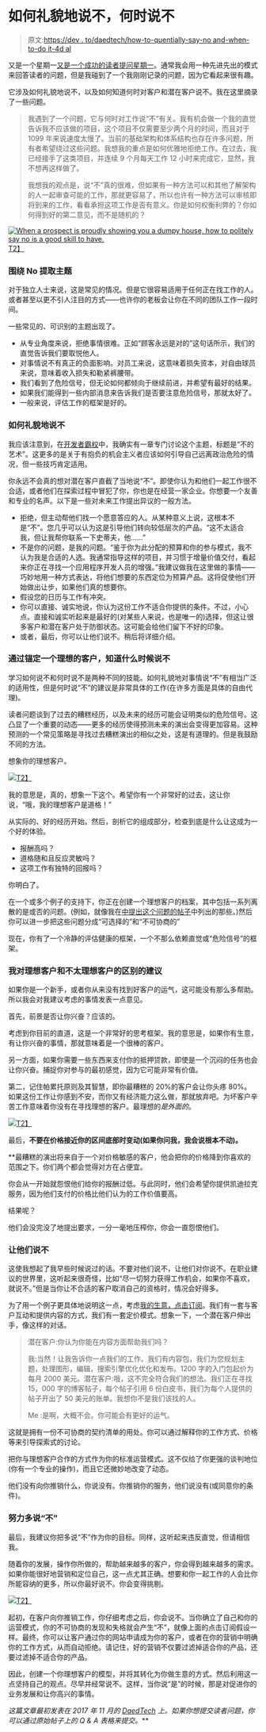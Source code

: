 # 如何礼貌地说不，何时说不

> 原文:[https://dev . to/daedtech/how-to-quentially-say-no and-when-to-do it-4d al](https://dev.to/daedtech/how-to-politely-say-no-and-when-to-do-it-4dal)

又是一个星期一[又是一个成功的读者提问星期一](https://www.daedtech.com/category/you-asked-for-it/)。通常我会用一种先进先出的模式来回答读者的问题，但是我碰到了一个我刚刚记录的问题，因为它看起来很有趣。

它涉及如何礼貌地说不，以及如何知道何时对客户和潜在客户说不。我在这里摘录了一些问题。

> 我遇到了一个问题，它与何时对工作说“不”有关。我有机会做一个我的直觉告诉我不应该做的项目，这个项目不仅需要至少两个月的时间，而且对于 1099 年来说速度太慢了。当前的基础架构和体系结构也存在许多问题，所有者希望绕过这些问题。我想我的重点是如何优雅地拒绝工作。在过去，我已经接手了这类项目，并连续 9 个月每天工作 12 小时来完成它，显然，我不想再这样做了。
> 
> 我想我的观点是，说“不”真的很难，但如果有一种方法可以和其他了解架构的人一起审查可能的工作，那就更容易了，所以也许有一种方法可以审核即将到来的工作，看看承担这项工作是否有意义。你是如何权衡利弊的？你如何得到好的第二意见，而不是随机的？

[![When a prospect is proudly showing you a dumpy house, how to politely say no is a good skill to have.](../Images/c8b13bb16fe5e6835fefee7ad4ea5866.png)T2】](https://www.daedtech.com/wp-content/uploads/2017/11/Guy-in-Front-of-Broken-House.jpg)

### 围绕 No 提取主题

对于独立人士来说，这是常见的情况。但是它很容易适用于任何正在找工作的人。或者甚至以更不引人注目的方式——也许你的老板会让你在不同的团队工作一段时间。

一些常见的、可识别的主题出现了。

*   从专业角度来说，拒绝事情很难。正如“顾客永远是对的”这句话所示，我们的直觉告诉我们要取悦他人。
*   对事情说不有真正的负面影响。对员工来说，这意味着损失资本，对自由球员来说，意味着收入损失和勒紧裤腰带。
*   我们看到了危险信号，但无论如何都倾向于继续前进，并希望有最好的结果。
*   如果我们能得到一些内部消息来告诉我们是否要注意危险信号，那就太好了。
*   一般来说，评估工作的框架是好的。

### 如何礼貌地说不

我应该注意到，在[开发者霸权](https://www.daedtech.com/book/)中，我确实有一章专门讨论这个主题，标题是“不的艺术”。这更多的是关于有抱负的机会主义者应该如何引导自己远离政治危险的情况，但一些技巧肯定适用。

你永远不会真的想对潜在客户直截了当地说“不”。即使你认为和他们一起工作很不合适，或者他们在探索过程中冒犯了你，你也是在经营一家企业。你想要一个友善和专业的名声。以下是一些对未来工作提出异议的一般方法。

*   拒绝，但主动帮他们找一个愿意答应的人。从某种意义上说，这根本不是“不”。您几乎可以认为这是引导他们转向较低层次的产品。“这不太适合我，但让我帮你联系一下史蒂夫，他……”
*   不是你的问题，是我的问题。“鉴于你为此分配的预算和你的参与模式，我不认为我是合适的人选。我通常指导这样的项目，并习惯于增量价值交付，看起来你正在寻找一个应用程序开发人员的增强。”我建议做我在这里做的事情——巧妙地用一种方式表达，将他们想要的东西定位为预算产品。这将促使他们开始做出让步，如果他们真的想要你。
*   假设您的日历与工作有冲突。
*   你可以直接、诚实地说，你认为这份工作不适合你提供的条件。不过，小心点。直接和诚实听起来是最好的(对某些人来说，也是唯一的)选择，但这让很多客户和潜在客户处于防御状态。这可能会给他们留下不好的印象。
*   或者，最后，你可以让他们说不。稍后将详细介绍。

### 通过锚定一个理想的客户，知道什么时候说不

学习如何说不和何时说不是两种不同的技能。如何礼貌地对事情说“不”有相当广泛的适用性，但是何时说“不”的建议是非常具体的工作(在许多方面是具体的自由代理)。

读者问题谈到了过去的糟糕经历，以及未来的经历可能会证明类似的危险信号。这凸显了一个重要的动态——更多的经历使得预测未来的演出会变得更加容易。这种预测的一个常见策略是寻找过去糟糕演出的相似之处，这是有道理的。但是我鼓励不同的方法。

想象你的理想客户。

[![](../Images/963586b9d3bb2562952f4d41e1d88648.png)T2】](https://daedtech.com/wp-content/uploads/2017/11/Jill-the-Most-Interesting-Programmer-in-the-World-e1511758350171.jpg)

我的意思是，真的，想象一下这个。希望你有一个非常好的过去，这让你说，“哦，我的理想客户是道格！”

从实际的、好的经历开始。然后，剖析它的组成部分，检查到底是什么让这成为一个好的体验。

*   报酬高吗？
*   道格随和且反应灵敏吗？
*   这项工作有独特的回报吗？

你明白了。

在一个或多个例子的支持下，你正在创建一个理想客户的档案，其中包括一系列离散的是或否的问题。(例如，就像我在[中提出这个问题的帖子](https://www.daedtech.com/slice-life-money-works/)中列出的那些。)然后你可以进一步把这些问题分成“可选择的”和“不可协商的”

现在，你有了一个冷静的评估健康的框架，一个不那么依赖直觉或“危险信号”的框架。

### 我对理想客户和不太理想客户的区别的建议

如果你是一个新手，或者你从来没有找到好客户的运气，这可能没有那么多帮助。所以我会对我建议考虑的事情发表一点意见。

首先，前景是否让你兴奋？应该的。

考虑到你目前的直道，这是一个非常好的思考框架。我的意思是，如果你有生意，有让你兴奋的事情，那就意味着是一个很棒的客户。

另一方面，如果你需要一些东西来支付你的抵押贷款，即使是一个沉闷的任务也会让你兴奋。捕捉你对参与的最初感觉，因为它可能非常有价值。

第二，记住帕累托原则及其智慧，即你最糟糕的 20%的客户会让你头疼 80%。如果这份工作让你感到不安，而你又有经济能力这么做，那就放弃吧。为坏客户辛苦工作意味着你没有在寻找理想的客户。最理想的*是外面的*。

[![](../Images/bcb338ef8e748756081dfb0dddc61f4a.png)T2】](https://www.daedtech.com/wp-content/uploads/2015/06/Begging.jpg)

最后，**不要在价格接近你的区间底部时变动(如果你问我，我会说根本不动)。**

 **最糟糕的演出将来自于一个对价格敏感的客户，他会把你的价格降到你喜欢的范围之下。你们两个都会觉得对方在占便宜。

你会从一开始就怨恨他们给你的报酬过低。与此同时，他们会希望你提供凯迪拉克服务，因为他们支付的价格比他们认为的工作价值要高。

结果呢？

他们会没完没了地提出要求，一分一毫地压榨你，你会一直怨恨他们。

### 让他们说不

这使我想起了我早些时候说过的话。不要对他们说不，让他们对你说不。在职业建议的世界里，这听起来很奇怪，比如“尽一切努力获得工作机会，如果你不喜欢，就说不。”但是当你让不合适的客户取消自己的资格时，情况会好得多。

为了用一个例子更具体地说明这一点，考虑[我的生意，点击订阅](http://www.hitsubscribe.com/)。我们有一套与客户互动和提供内容的方式，我们有一套定价模式。想象一下，一个潜在客户伸出手，像这样的对话。

> 潜在客户:你认为你能在内容方面帮助我们吗？
> 
> 我:当然！让我告诉你一点我们的工作。我们有内容包，我们为您规划主题，处理图形，编辑，搜索引擎优化优化和发布。1200 字的入门包起价为每月 2000 美元。潜在客户:哦，这不完全符合我们的想法。我们正在寻找 15，000 字的博客帖子，每个帖子引用 6 份白皮书，我们为每个人提供的帖子开出了 50 美元的账单。我想你不是我们该找的人。
> 
> Me :是啊，大概不会。你可能会有更好的运气。

这就是拥有一份不可协商的契约清单的用处。你可以通过解释你的工作方式、价格等来引导探索式的讨论。

把你与理想客户合作的方式作为你的标准运营模式。这不仅给了你更强的谈判地位(你有一个专业的操作)，而且它还微妙地改变了动态。

他们没有向你推销什么，你说没有。你推销你的服务，他们说没有(或同意你的条件)。

### 努力多说“不”

最后，我建议你把多说“不”作为你的目标。同样，这听起来违反直觉，但请相信我。

随着你的发展，操作你所做的，帮助越来越多的客户，你会得到越来越多的需求。如果你能很好地营销和定位自己，这一点尤其正确。想要和你一起工作的人会比你所能容纳的更多，所以你最好说不。你会变得挑剔。

[![](../Images/7577eec1b4dbe86536509b29f49df580.png)T2】](https://daedtech.com/wp-content/uploads/2017/11/Interviewee-With-a-Beer-e1510112598174.jpg)

起初，在客户向你推销工作，你仔细考虑之后，你会说不。当你确立了自己和你的运营模式，你的不可协商的发现和失格就会产生“不”，就像上面的点击订阅假设一样。最终，你可以让客户通过你的网站申请成为你的客户，或者在你的营销中明确你的工作方式，从而自动拒绝。请记住，好的营销不仅要过滤掉适合你的产品，还要过滤掉不适合你的产品。

因此，创建一个你理想客户的模型，并将其转化为你做生意的方式。然后利用这一点坚持自己的观点。尽早并经常说不。这样，当你说“是”的时候，那是对促进你的业务发展和让你高兴的事情。

*这篇文章最初发表在 2017 年 11 月的 [DaedTech](https://daedtech.com) 上。如果你想提交读者问题，你可以通过原始帖子上的 Q & A 表格来提交。***